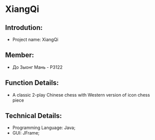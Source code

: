 # XiangQi

## Introdution:
- Project name: XiangQi
## Member:
- До Зыонг Мань - P3122
## Function Details:
- A classic 2-play Chinese chess with Western version of icon chess piece
## Technical Details:
- Programming Language: Java;
- GUI: JFrame;
